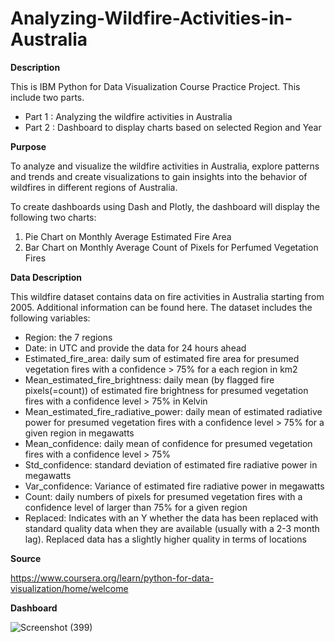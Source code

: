 # Analyzing-Wildfire-Activities-in-Australia

**Description**

This is IBM Python for Data Visualization Course Practice Project. This include two parts.
- Part 1 : Analyzing the wildfire activities in Australia
- Part 2 : Dashboard to display charts based on selected Region and Year

**Purpose**

To analyze and visualize the wildfire activities in Australia, explore patterns and trends and create visualizations to gain insights into the behavior of wildfires in different regions of Australia.

To create dashboards using Dash and Plotly, the dashboard will display the following two charts: 
1. Pie Chart on Monthly Average Estimated Fire Area
2. Bar Chart on Monthly Average Count of Pixels for Perfumed Vegetation Fires

**Data Description**

This wildfire dataset contains data on fire activities in Australia starting from 2005. Additional information can be found here.
The dataset includes the following variables:

- Region: the 7 regions
- Date: in UTC and provide the data for 24 hours ahead
- Estimated_fire_area: daily sum of estimated fire area for presumed vegetation fires with a confidence > 75% for a each region in km2
- Mean_estimated_fire_brightness: daily mean (by flagged fire pixels(=count)) of estimated fire brightness for presumed vegetation fires with a confidence level > 75% in Kelvin
- Mean_estimated_fire_radiative_power: daily mean of estimated radiative power for presumed vegetation fires with a confidence level > 75% for a given region in megawatts
- Mean_confidence: daily mean of confidence for presumed vegetation fires with a confidence level > 75%
- Std_confidence: standard deviation of estimated fire radiative power in megawatts
- Var_confidence: Variance of estimated fire radiative power in megawatts
- Count: daily numbers of pixels for presumed vegetation fires with a confidence level of larger than 75% for a given region
- Replaced: Indicates with an Y whether the data has been replaced with standard quality data when they are available (usually with a 2-3 month lag). Replaced data has a slightly higher quality in terms of locations

**Source**

https://www.coursera.org/learn/python-for-data-visualization/home/welcome

**Dashboard**

![Screenshot (399)](https://github.com/thantthirimaung/Analyzing-Wildfire-Activities-in-Australia/assets/125528949/eadb98cf-8c41-4256-9fbe-49d6ce86a2f1)
